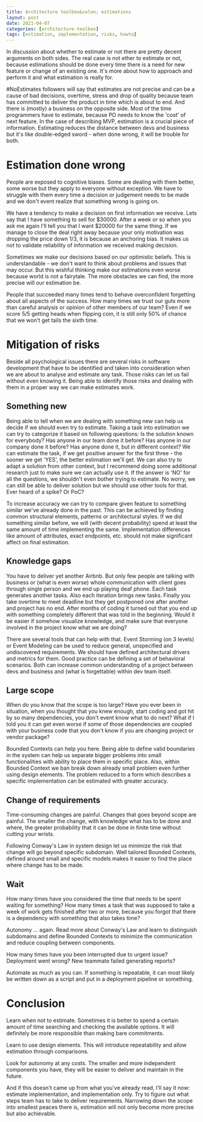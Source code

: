 ```yaml
---
title: Architecture toolbox&colon; estimations
layout: post
date: 2021-04-07
categories: [architecture-toolbox]
tags: [estimation, implementation, risks, howto]
---
```


In discussion about whether to estimate or not there are pretty decent arguments on both sides. The real case is not ether to estimate or not, because estimations should be done every time there is a need for new feature or change of an existing one. It's more about how to approach and perform it and what estimation is really for.

#NoEstimates followers will say that estimates are not precise and can be a cause of bad decisions, overtime, stress and drop of quality because team has committed to deliver the product in time which is about to end. And there is (mostly) a business on the opposite side. Most of the time programmers have to estimate, because PO needs to know the 'cost' of next feature. In the case of describing MVP, estimation is a crucial piece of information. Estimating reduces the distance between devs and business but it's like double-edged sword - when done wrong, it will be trouble for both.

# Estimation done wrong

People are exposed to cognitive biases. Some are dealing with them better, some worse but they apply to everyone without exception. We have to struggle with them every time a decision or judgement needs to be made and we don't event realize that something wrong is going on. 

We have a tendency to make a decision on first information we receive. Lets say that I have something to sell for $30000. After a week or so when you ask me again I'll tell you that I want $20000 for the same thing. If we manage to close the deal right away because your only motivation was dropping the price down 1/3, it is because an anchoring bias. It makes us not to validate reliability of information we received making decision.

Sometimes we make our decisions based on our optimistic beliefs. This is understandable - we don't want to think about problems and issues that may occur. But this wishful thinking make our estimations even worse because world is not a fairytale. The more obstacles we can find, the more precise will our estimation be.

People that succeeded many times tend to behave overconfident forgetting about all aspects of the success. How many times we trust our guts more than careful analysis or opinion of other members of our team? Even if we score 5/5 getting heads when flipping coin, it is still only 50% of chance that we won't get tails the sixth time.

# Mitigation of risks

Beside all psychological issues there are several risks in software development that have to be identified and taken into consideration when we are about to analyse and estimate any task. Those risks can let us fail without even knowing it. Being able to identify those risks and dealing with them in a proper way we can make estimates work.

## Something new

Being able to tell when we are dealing with something new can help us decide if we should even try to estimate. Taking a task into estimation we can try to categorize it based on following questions: Is the solution known for everybody? Has anyone in our team done it before? Has anyone in our company done it before? Has anyone done it, but in different context? We can estimate the task, if we get positive answer for the first three - the sooner we get 'YES', the better estimation we'll get. We can also try to adapt a solution from other context, but I recommend doing some additional research just to make sure we can actually use it. If the answer is 'NO' for all the questions, we shouldn't even bother trying to estimate. No worry, we can still be able to deliver solution but we should use other tools for that. Ever heard of a spike? Or PoC?

To increase accuracy we can try to compare given feature to something similar we've already done in the past. This can be achieved by finding common structural elements, patterns or architectural styles. If we did something similar before, we will (with decent probability) spend at least the same amount of time implementing the same. Implementation differences like amount of attributes, exact endpoints, etc. should not make significant affect on final estimation.

## Knowledge gaps

You have to deliver yet another Airbnb. But only few people are talking with business or (what is even worse) whole communication with client goes through single person and we end up playing deaf phone. Each task generates another tasks. Also each iteration brings new tasks. Finally you take overtime to meet deadline but they get postponed one after another and project has no end. After months of coding it turned out that you end up with something completely different that was told in the beginning. Would it be easier if somehow visualize knowledge, and make sure that everyone involved in the project know what we are doing?

There are several tools that can help with that. Event Storming (on 3 levels) or Event Modeling can be used to reduce general, unspecified and undiscovered requirements. We should have defined architectural drivers and metrics for them. Good practice can be defining a set of behavioral scenarios. Both can increase common understanding of a project between devs and business and (what is forgettable) within dev team itself.

## Large scope

When do you know that the scope is too large? Have you ever been in situation, when you thought that you knew enough, start coding and got hit by so many dependencies, you don't event know what to do next? What if I told you it can get even worse if some of those dependencies are coupled with your business code that you don't know if you are changing project or vendor package? 

Bounded Contexts can help you here. Being able to define valid boundaries in the system can help us separate bigger problems into small functionalities with ability to place them in specific place. Also, within Bounded Context we ban break down already small problem even further using design elements. The problem reduced to a form which describes a specific implementation can be estimated with greater accuracy.

## Change of requirements

Time-consuming changes are painful. Changes that goes beyond scope are painful. The smaller the change, with knowledge what has to be done and where, the greater probability that it can be done in finite time without cutting your wrists. 

Following Conway's Law in system design let us minimize the risk that change will go beyond specific subdomain. Well tailored Bounded Contexts, defined around small and specific models makes it easier to find the place where change has to be made. 

## Wait

How many times have you considered the time that needs to be spent waiting for something? How many times a task that was supposed to take a week of work gets finished after two or more, because you forgot that there is a dependency with something that also takes time? 

Autonomy ... again. Read more about Conway's Law and learn to distinguish subdomains and define Bounded Contexts to minimize the communication and reduce coupling between components.

How many times have you been interrupted due to urgent issue? Deployment went wrong? New teammate failed generating reports?

Automate as much as you can. If something is repeatable, it can most likely be written down as a script and put in a deployment pipeline or something.

# Conclusion

Learn when not to estimate. Sometimes it is better to spend a certain amount of time searching and checking the available options. It will definitely be more responsible than making bare commitments.

Learn to use design elements. This will introduce repeatability and allow estimation through comparisons.

Look for autonomy at any costs. The smaller and more independent components you have, they will be easier to deliver and maintain in the future. 

And if this doesn't came up from what you've already read, I'll say it now: estimate implementation, and implementation only. Try to figure out what steps team has to take to deliver requirements. Narrowing down the scope into smallest peaces there is, estimation will not only become more precise but also achievable. 